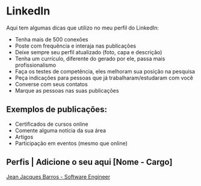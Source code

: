 # LinkedIn

Aqui tem algumas dicas que utilizo no meu perfil do LinkedIn:

- Tenha mais de 500 conexões
- Poste com frequência e interaja nas publicações 
- Deixe sempre seu perfil atualizado (foto, capa e descrição)
- Tenha um currículo, diferente do gerado por ele, passa mais profissionalismo
- Faça os testes de competência, eles melhoram sua posição na pesquisa
- Peça indicações para pessoas que já trabalharam/estudaram com você
- Converse com seus contatos
- Marque as pessoas nas suas publicações

## Exemplos de publicações:
- Certificados de cursos online 
- Comente alguma notícia da sua área
- Artigos
- Participação em eventos (mesmo que online)

## Perfis | Adicione o seu aqui [Nome - Cargo]

[Jean Jacques Barros - Software Engineer](https://www.linkedin.com/in/jjean-jacques10/)